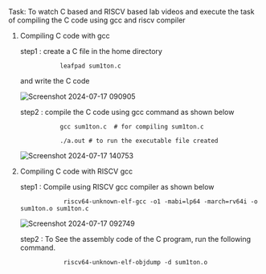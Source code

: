 Task: To watch C based and RISCV based lab videos and execute the task of compiling the C code using gcc and riscv compiler


1. Compiling C code with gcc

    step1 : create a C file in the home directory

                  leafpad sum1ton.c

      and write the C code
   
      ![Screenshot 2024-07-17 090905](https://github.com/user-attachments/assets/437a9fcd-ee0b-4cd1-b023-ec7d79d3b77a)

   step2 : compile the C code using gcc command as shown below

                  gcc sum1ton.c  # for compiling sum1ton.c
   
                  ./a.out # to run the executable file created

      ![Screenshot 2024-07-17 140753](https://github.com/user-attachments/assets/dfdd8025-6569-48b2-949d-9d6cd9c2b63e)
             
2. Compiling C code with RISCV gcc

    step1 : Compile using RISCV gcc compiler as shown below

                   riscv64-unknown-elf-gcc -o1 -mabi=lp64 -march=rv64i -o sum1ton.o sum1ton.c

      ![Screenshot 2024-07-17 092749](https://github.com/user-attachments/assets/2a82d4a0-3ba4-4995-b2a1-679dd62aa9ed)

    step2 : To See the assembly code of the C program, run the following command.

                   riscv64-unknown-elf-objdump -d sum1ton.o
                  
   
